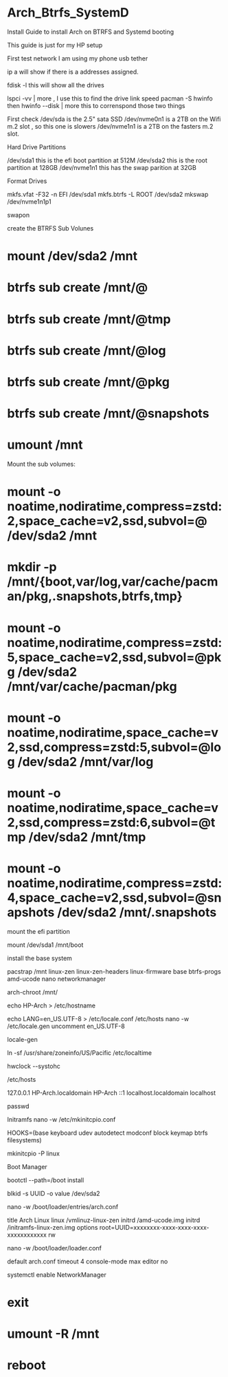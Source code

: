 # Arch_Btrfs_SystemD
Install Guide to install Arch on BTRFS and Systemd booting

This guide is just for my HP setup

First test network
I am using my phone usb tether 

ip a will show if there is a addresses assigned.

fdisk -l 
this will show all the drives

lspci -vv | more , I use this to find the drive link speed
pacman -S hwinfo then hwinfo --disk | more 
this to correnspond those two things


First check
/dev/sda is the 2.5" sata SSD
/dev/nvme0n1 is a 2TB on the Wifi m.2 slot , so this one is slowers
/dev/nvme1n1 is a 2TB on the fasters m.2 slot.

Hard Drive Partitions

/dev/sda1 this is the efi boot partition at 512M
/dev/sda2 this is the root partition at 128GB 
/dev/nvme1n1 this has the swap parition at 32GB

Format Drives

mkfs.vfat -F32 -n EFI /dev/sda1
mkfs.btrfs -L ROOT /dev/sda2
mkswap /dev/nvme1n1p1

swapon

create the BTRFS Sub Volunes

# mount /dev/sda2 /mnt
# btrfs sub create /mnt/@
# btrfs sub create /mnt/@tmp
# btrfs sub create /mnt/@log
# btrfs sub create /mnt/@pkg
# btrfs sub create /mnt/@snapshots
# umount /mnt

Mount the sub volumes:

# mount -o noatime,nodiratime,compress=zstd:2,space_cache=v2,ssd,subvol=@ /dev/sda2 /mnt
# mkdir -p /mnt/{boot,var/log,var/cache/pacman/pkg,.snapshots,btrfs,tmp}
# mount -o noatime,nodiratime,compress=zstd:5,space_cache=v2,ssd,subvol=@pkg /dev/sda2 /mnt/var/cache/pacman/pkg
# mount -o noatime,nodiratime,space_cache=v2,ssd,compress=zstd:5,subvol=@log /dev/sda2 /mnt/var/log
# mount -o noatime,nodiratime,space_cache=v2,ssd,compress=zstd:6,subvol=@tmp /dev/sda2 /mnt/tmp
# mount -o noatime,nodiratime,compress=zstd:4,space_cache=v2,ssd,subvol=@snapshots /dev/sda2 /mnt/.snapshots

mount the efi partition

mount /dev/sda1 /mnt/boot

install the base system

pacstrap /mnt linux-zen linux-zen-headers linux-firmware base btrfs-progs amd-ucode nano networkmanager

arch-chroot /mnt/

echo HP-Arch > /etc/hostname

echo LANG=en_US.UTF-8 > /etc/locale.conf
/etc/hosts
nano -w /etc/locale.gen
uncomment 
en_US.UTF-8

locale-gen

ln -sf /usr/share/zoneinfo/US/Pacific /etc/localtime

hwclock --systohc

/etc/hosts

127.0.0.1	HP-Arch.localdomain	HP-Arch
::1		localhost.localdomain	localhost

passwd

Initramfs
nano -w /etc/mkinitcpio.conf 

HOOKS=(base keyboard udev autodetect modconf block keymap btrfs filesystems)

mkinitcpio -P linux

Boot Manager

bootctl --path=/boot install

blkid -s UUID -o value /dev/sda2

nano -w /boot/loader/entries/arch.conf

title Arch Linux
linux /vmlinuz-linux-zen
initrd /amd-ucode.img
initrd /initramfs-linux-zen.img
options root=UUID=xxxxxxxx-xxxx-xxxx-xxxx-xxxxxxxxxxxx rw

nano -w /boot/loader/loader.conf

default  arch.conf
timeout  4
console-mode max
editor   no

systemctl enable NetworkManager

# exit
# umount -R /mnt
# reboot








